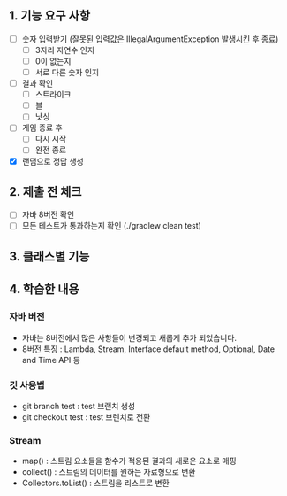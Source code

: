 ## 1. 기능 요구 사항

- [ ] 숫자 입력받기 (잘못된 입력값은 IllegalArgumentException 발생시킨 후 종료)
    - [ ] 3자리 자연수 인지
    - [ ] 0이 없는지
    - [ ] 서로 다른 숫자 인지
- [ ] 결과 확인
    - [ ] 스트라이크
    - [ ] 볼
    - [ ] 낫싱
- [ ] 게임 종료 후
  - [ ] 다시 시작
  - [ ] 완전 종료
- [x] 랜덤으로 정답 생성

## 2. 제출 전 체크

- [ ] 자바 8버전 확인
- [ ] 모든 테스트가 통과하는지 확인 (./gradlew clean test)

## 3. 클래스별 기능

## 4. 학습한 내용

### 자바 버전

- 자바는 8버전에서 많은 사항들이 변경되고 새롭게 추가 되었습니다.
- 8버전 특징 : Lambda, Stream, Interface default method, Optional, Date and Time API 등

### 깃 사용법

- git branch test : test 브랜치 생성
- git checkout test : test 브렌치로 전환

### Stream

- map() : 스트림 요소들을 함수가 적용된 결과의 새로운 요소로 매핑
- collect() : 스트림의 데이터를 원하는 자료형으로 변환
- Collectors.toList() : 스트림을 리스트로 변환
